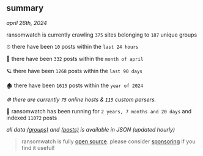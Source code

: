 
## summary
_april 26th, 2024_

ransomwatch is currently crawling `375` sites belonging to `187` unique groups

⏲ there have been `10` posts within the `last 24 hours`

🦈 there have been `332` posts within the `month of april`

🪐 there have been `1268` posts within the `last 90 days`

🏚 there have been `1615` posts within the `year of 2024`

_⚙️ there are currently `75` online hosts & `115` custom parsers._

🦕 ransomwatch has been running for `2 years, 7 months and 20 days` and indexed `11072` posts

_all data  [(groups)](http://ransomwhat.telemetry.ltd/groups) and [(posts)](http://ransomwhat.telemetry.ltd/posts) is available in JSON (updated hourly)_

> ransomwatch is fully [open source](https://github.com/joshhighet/ransomwatch#ransomwatch--). please consider [sponsoring](https://github.com/sponsors/joshhighet) if you find it useful!

